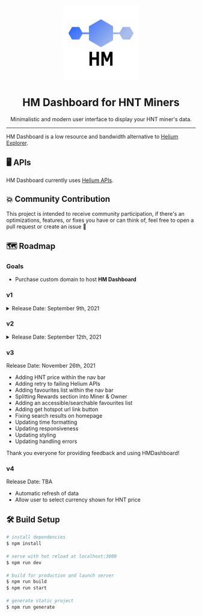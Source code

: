 <p align="center">
  <img alt="HM Dashboard Logo" src="/static/logo.png" width="200" />
</p>
<h1 align="center">
  HM Dashboard for HNT Miners
</h1>
<p align="center">
  Minimalistic and modern user interface to display your HNT miner's data.
</p>
<hr/>


HM Dashboard is a low resource and bandwidth alternative to [Helium Explorer](https://explorer.helium.com/).

## 🖥 APIs

HM Dashboard currently uses [Helium APIs](https://docs.helium.com/api/).

## 💥 Community Contribution

This project is intended to receive community participation, if there's an optimizations, features, or fixes you have or
can think of, feel free to open a pull request or create an issue 🙂

## 🗺 Roadmap

### Goals

- Purchase custom domain to host <b>HM Dashboard</b>

### v1

<details>
<summary>
Release Date: September 9th, 2021
</summary>
<ul>
<li>
Initial release with Miner summary
</li>
<li>
Receive feedback from community and users
</li>
</ul>
</details>

### v2

<details>
<summary>
Release Date: September 12th, 2021
</summary>
<ul>
<li>
Fix any bugs/errors
</li>
<li>
Add Settings
</li>
<li>
Add Witnesses section
</li>
<li>
Add Rewards section
</li>
<li>
Add Location section
</li>
</ul>
</details>

### v3

Release Date: November 26th, 2021

- Adding HNT price within the nav bar
- Adding retry to failing Helium APIs
- Adding favourites list within the nav bar
- Splitting Rewards section into Miner & Owner
- Adding an accessible/searchable favourites list
- Adding get hotspot url link button
- Fixing search results on homepage
- Updating time formatting
- Updating responsiveness
- Updating styling
- Updating handling errors

Thank you everyone for providing feedback and using HMDashboard!

### v4

Release Date: TBA

- Automatic refresh of data
- Allow user to select currency shown for HNT price

## 🛠 Build Setup

```bash
# install dependencies
$ npm install

# serve with hot reload at localhost:3000
$ npm run dev

# build for production and launch server
$ npm run build
$ npm run start

# generate static project
$ npm run generate
```
